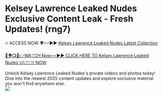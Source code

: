 # Kelsey Lawrence Leaked Nudes Exclusive Content Leak - Fresh Updates! (rng7)

🔥 ACCESS NOW 🌍==►► <a href="https://tinyurl.com/2mz8nhtm" rel="nofollow">Kelsey Lawrence Leaked Nudes Latest Collection</a>
<br><br>
[🔴🌍📺📱👉WA𝚃CH Now==►► CLICK HERE TO Kelsey Lawrence Leaked Nudes 𝚆𝙰𝚃𝙲𝙷 NOW](https://tinyurl.com/2mz8nhtm)
<br><br>
Unlock Kelsey Lawrence Leaked Nudes's private videos and photos today! Dive into the newest 2025 content updates and explore exclusive material you won’t find anywhere else.
<br>
<a href="https://tinyurl.com/2mz8nhtm" rel="nofollow" data-target="animated-image.originalLink"><img src="https://camo.githubusercontent.com/8a4f000d20f83aca3bf7ec5f350d767afa0574a8a352519fd8cfa583a6f93a33/68747470733a2f2f692e696d6775722e636f6d2f644a486b345a712e676966" data-canonical-src="https://i.imgur.com/dJHk4Zq.gif" style="max-width: 100%; display: inline-block;" data-target="animated-image.originalImage"></a>
<br>
